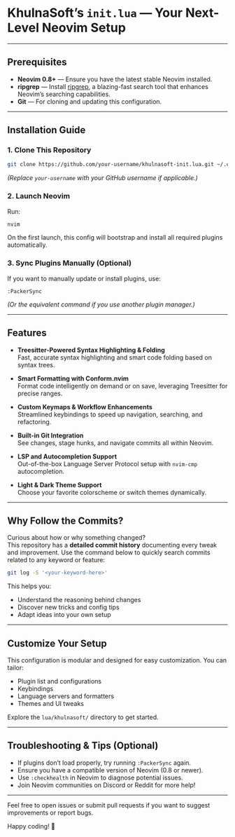 # KhulnaSoft’s `init.lua` — Your Next-Level Neovim Setup

---

## Prerequisites

- **Neovim 0.8+** — Ensure you have the latest stable Neovim installed.  
- **ripgrep** — Install [ripgrep](https://github.com/BurntSushi/ripgrep#installation), a blazing-fast search tool that enhances Neovim’s searching capabilities.  
- **Git** — For cloning and updating this configuration.

---

## Installation Guide

### 1. Clone This Repository

```bash
git clone https://github.com/your-username/khulnasoft-init.lua.git ~/.config/nvim
```

*(Replace `your-username` with your GitHub username if applicable.)*

### 2. Launch Neovim

Run:

```bash
nvim
```

On the first launch, this config will bootstrap and install all required plugins automatically.

### 3. Sync Plugins Manually (Optional)

If you want to manually update or install plugins, use:

```vim
:PackerSync
```

*(Or the equivalent command if you use another plugin manager.)*

---

## Features

- **Treesitter-Powered Syntax Highlighting & Folding**  
  Fast, accurate syntax highlighting and smart code folding based on syntax trees.

- **Smart Formatting with Conform.nvim**  
  Format code intelligently on demand or on save, leveraging Treesitter for precise ranges.

- **Custom Keymaps & Workflow Enhancements**  
  Streamlined keybindings to speed up navigation, searching, and refactoring.

- **Built-in Git Integration**  
  See changes, stage hunks, and navigate commits all within Neovim.

- **LSP and Autocompletion Support**  
  Out-of-the-box Language Server Protocol setup with `nvim-cmp` autocompletion.

- **Light & Dark Theme Support**  
  Choose your favorite colorscheme or switch themes dynamically.

---

## Why Follow the Commits?

Curious about how or why something changed?  
This repository has a **detailed commit history** documenting every tweak and improvement. Use the command below to quickly search commits related to any keyword or feature:

```bash
git log -S '<your-keyword-here>'
```

This helps you:

- Understand the reasoning behind changes  
- Discover new tricks and config tips  
- Adapt ideas into your own setup

---

## Customize Your Setup

This configuration is modular and designed for easy customization. You can tailor:

- Plugin list and configurations  
- Keybindings  
- Language servers and formatters  
- Themes and UI tweaks

Explore the `lua/khulnasoft/` directory to get started.

---

## Troubleshooting & Tips (Optional)

- If plugins don’t load properly, try running `:PackerSync` again.  
- Ensure you have a compatible version of Neovim (0.8 or newer).  
- Use `:checkhealth` in Neovim to diagnose potential issues.  
- Join Neovim communities on Discord or Reddit for more help!

---

Feel free to open issues or submit pull requests if you want to suggest improvements or report bugs.

Happy coding! 🚀
